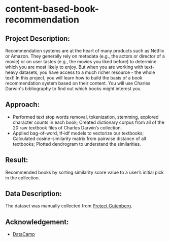 # content-based-book-recommendation

## Project Description:

Recommendation systems are at the heart of many products such as Netflix or Amazon. They generally rely on metadata (e.g., the actors or director of a movie) or on user tastes (e.g., the movies you liked before) to determine which you are most likely to enjoy. But when you are working with text-heavy datasets, you have access to a much richer resource - the whole text! In this project, you will learn how to build the basis of a book recommendation system based on their content. You will use Charles Darwin's bibliography to find out which books might interest you.

## Approach:

- Performed text stop words removal, tokenization, stemming, explored character counts in each book; Created dictionary corpus from all of the 20 raw textbook files of Charles Darwin’s collection. 
- Applied bag-of-word, tf-idf models to vectorize our textbooks; Calculated cosine-similarity matrix from pairwise distance of all textbooks; Plotted dendrogram to understand the similarities. 

## Result:

Recommended books by sorting similarity score value to a user’s initial pick in the collection.  

## Data Description:

The dataset was manually collected from [Project Gutenberg](https://www.gutenberg.org).

## Acknowledgement:

- [DataCamp](https://www.datacamp.com/projects/607)
